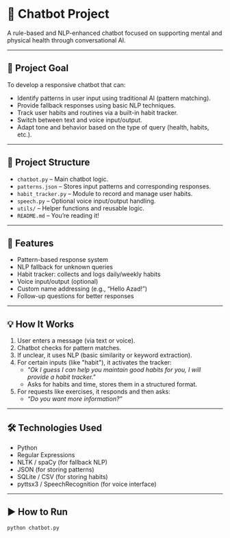 # 🤖 Chatbot Project

A rule-based and NLP-enhanced chatbot focused on supporting mental and physical health through conversational AI.

---

## 🧠 Project Goal

To develop a responsive chatbot that can:
- Identify patterns in user input using traditional AI (pattern matching).
- Provide fallback responses using basic NLP techniques.
- Track user habits and routines via a built-in habit tracker.
- Switch between text and voice input/output.
- Adapt tone and behavior based on the type of query (health, habits, etc.).

---

## 📁 Project Structure

- `chatbot.py` – Main chatbot logic.
- `patterns.json` – Stores input patterns and corresponding responses.
- `habit_tracker.py` – Module to record and manage user habits.
- `speech.py` – Optional voice input/output handling.
- `utils/` – Helper functions and reusable logic.
- `README.md` – You’re reading it!

---

## 🧩 Features

- Pattern-based response system
- NLP fallback for unknown queries
- Habit tracker: collects and logs daily/weekly habits
- Voice input/output (optional)
- Custom name addressing (e.g., “Hello Azad!”)
- Follow-up questions for better responses

---

## 💡 How It Works

1. User enters a message (via text or voice).
2. Chatbot checks for pattern matches.
3. If unclear, it uses NLP (basic similarity or keyword extraction).
4. For certain inputs (like "habit"), it activates the tracker:
   - _"Ok I guess I can help you maintain good habits for you, I will provide a habit tracker."_
   - Asks for habits and time, stores them in a structured format.
5. For requests like exercises, it responds and then asks:
   - _“Do you want more information?”_

---

## 🛠 Technologies Used

- Python
- Regular Expressions
- NLTK / spaCy (for fallback NLP)
- JSON (for storing patterns)
- SQLite / CSV (for storing habits)
- pyttsx3 / SpeechRecognition (for voice interface)

---

## ▶️ How to Run

```bash
python chatbot.py
